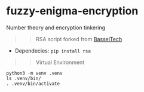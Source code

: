 # fuzzy-enigma-encryption
Number theory and encryption tinkering 

>> RSA script forked from [BasselTech](https://www.youtube.com/watch?v=txz8wYLITGk&ab_channel=BasselTech)<br>

- Dependecies:
`pip install rsa`

>> Virtual Environment

```
python3 -m venv .venv
ls .venv/bin/
. .venv/bin/activate
```
